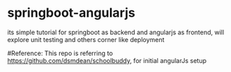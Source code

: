 # springboot-angularjs
its simple tutorial for springboot as backend and angularjs as frontend, will explore unit testing and others corner like deployment 

 
#Reference:
This repo is referring to https://github.com/dsmdean/schoolbuddy, for initial angularJs setup

